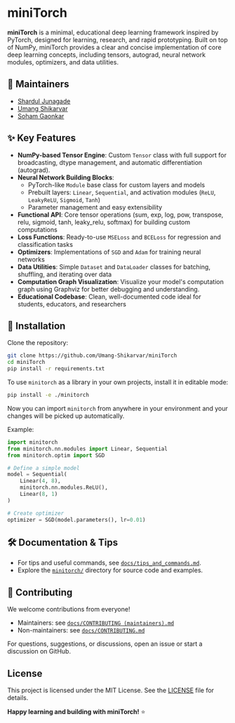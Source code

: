 
# miniTorch

**miniTorch** is a minimal, educational deep learning framework inspired by PyTorch, designed for learning, research, and rapid prototyping. Built on top of NumPy, miniTorch provides a clear and concise implementation of core deep learning concepts, including tensors, autograd, neural network modules, optimizers, and data utilities.

## 👤 Maintainers
- [Shardul Junagade](https://github.com/ShardulJunagade)
- [Umang Shikarvar](https://github.com/Umang-Shikarvar)
- [Soham Gaonkar](https://github.com/Soham-Gaonkar)



## ✨ Key Features

- **NumPy-based Tensor Engine**: Custom `Tensor` class with full support for broadcasting, dtype management, and automatic differentiation (autograd).
- **Neural Network Building Blocks**:
  - PyTorch-like `Module` base class for custom layers and models
  - Prebuilt layers: `Linear`, `Sequential`, and activation modules (`ReLU`, `LeakyReLU`, `Sigmoid`, `Tanh`)
  - Parameter management and easy extensibility
- **Functional API**: Core tensor operations (sum, exp, log, pow, transpose, relu, sigmoid, tanh, leaky_relu, softmax) for building custom computations
- **Loss Functions**: Ready-to-use `MSELoss` and `BCELoss` for regression and classification tasks
- **Optimizers**: Implementations of `SGD` and `Adam` for training neural networks
- **Data Utilities**: Simple `Dataset` and `DataLoader` classes for batching, shuffling, and iterating over data
- **Computation Graph Visualization**: Visualize your model's computation graph using Graphviz for better debugging and understanding.
- **Educational Codebase**: Clean, well-documented code ideal for students, educators, and researchers



## 🚀 Installation

Clone the repository:
```bash
git clone https://github.com/Umang-Shikarvar/miniTorch
cd miniTorch
pip install -r requirements.txt
```

To use `minitorch` as a library in your own projects, install it in editable mode:
```bash
pip install -e ./minitorch
```
Now you can import `minitorch` from anywhere in your environment and your changes will be picked up automatically.

<!-- to uninstall, use:
pip uninstall minitorch -->

Example:
```python
import minitorch
from minitorch.nn.modules import Linear, Sequential
from minitorch.optim import SGD

# Define a simple model
model = Sequential(
    Linear(4, 8),
    minitorch.nn.modules.ReLU(),
    Linear(8, 1)
)

# Create optimizer
optimizer = SGD(model.parameters(), lr=0.01)
```



## 🛠️ Documentation & Tips

- For tips and useful commands, see [`docs/tips_and_commands.md`](./docs/tips_and_commands.md).
- Explore the [`minitorch/`](./minitorch/) directory for source code and examples.



## 🤝 Contributing

We welcome contributions from everyone!
- Maintainers: see [`docs/CONTRIBUTING (maintainers).md`](./docs/CONTRIBUTING%20(maintainers).md)
- Non-maintainers: see [`docs/CONTRIBUTING.md`](./docs/CONTRIBUTING.md)

For questions, suggestions, or discussions, open an issue or start a discussion on GitHub.



## License
This project is licensed under the MIT License. See the [LICENSE](./LICENSE) file for details.



**Happy learning and building with miniTorch!** ⭐
